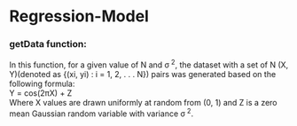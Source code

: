 # Regression-Model

### getData function:
In this function, for a given value of N and σ<sup> 2</sup>, the dataset with a set of N (X, Y)(denoted as {(xi, yi) : i = 1, 2, . . . N}) pairs was generated based on the following formula: <br />
Y = cos(2πX) + Z <br />
Where X values are drawn uniformly at random from (0, 1) and Z is a zero mean Gaussian random variable with variance σ<sup> 2</sup>.

